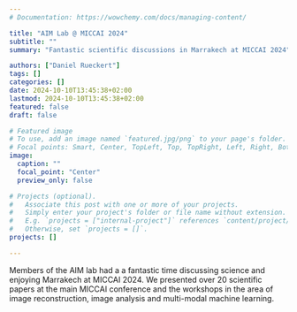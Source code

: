 ```yaml
---
# Documentation: https://wowchemy.com/docs/managing-content/

title: "AIM Lab @ MICCAI 2024"
subtitle: ""
summary: "Fantastic scientific discussions in Marrakech at MICCAI 2024"

authors: ["Daniel Rueckert"]
tags: []
categories: []
date: 2024-10-10T13:45:38+02:00
lastmod: 2024-10-10T13:45:38+02:00
featured: false
draft: false

# Featured image
# To use, add an image named `featured.jpg/png` to your page's folder.
# Focal points: Smart, Center, TopLeft, Top, TopRight, Left, Right, BottomLeft, Bottom, BottomRight.
image:
  caption: ""
  focal_point: "Center"
  preview_only: false

# Projects (optional).
#   Associate this post with one or more of your projects.
#   Simply enter your project's folder or file name without extension.
#   E.g. `projects = ["internal-project"]` references `content/project/deep-learning/index.md`.
#   Otherwise, set `projects = []`.
projects: []

---
```


Members of the AIM lab had a a fantastic time discussing science and enjoying Marrakech at MICCAI 2024. We presented over 20 scientific papers at the main MICCAI conference and the workshops in the area of image reconstruction, image analysis and multi-modal machine learning.
